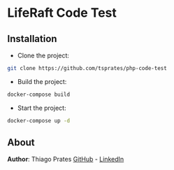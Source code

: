 # LifeRaft Code Test

## Installation

* Clone the project:

```sh
git clone https://github.com/tsprates/php-code-test
```

* Build the project:

```sh
docker-compose build
```

* Start the project:

```sh
docker-compose up -d
```

## About

**Author**: Thiago Prates 
[GitHub](https://github.com/tsprates) - [LinkedIn](https://www.linkedin.com/in/tsprates)
